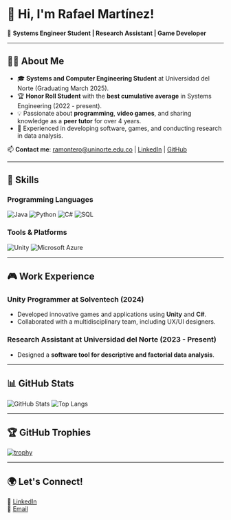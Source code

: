 # 👋 Hi, I'm Rafael Martínez!

🌟 **Systems Engineer Student | Research Assistant | Game Developer**

---

## 🧑‍💻 About Me
- 🎓 **Systems and Computer Engineering Student** at Universidad del Norte (Graduating March 2025).
- 🏆 **Honor Roll Student** with the **best cumulative average** in Systems Engineering (2022 - present).
- 💡 Passionate about **programming**, **video games**, and sharing knowledge as a **peer tutor** for over 4 years.
- 🚀 Experienced in developing software, games, and conducting research in data analysis.

📫 **Contact me**: [ramontero@uninorte.edu.co](mailto:ramontero@uninorte.edu.co) | [LinkedIn](https://www.linkedin.com/in/rafaelamm/) | [GitHub](https://github.com/rafamagers)

---

## 🚀 Skills
### Programming Languages
![Java](https://img.shields.io/badge/Java-ED8B00?style=for-the-badge&logo=java&logoColor=white)
![Python](https://img.shields.io/badge/Python-3776AB?style=for-the-badge&logo=python&logoColor=white)
![C#](https://img.shields.io/badge/C%23-239120?style=for-the-badge&logo=csharp&logoColor=white)
![SQL](https://img.shields.io/badge/SQL-316192?style=for-the-badge&logo=microsoftsqlserver&logoColor=white)

### Tools & Platforms
![Unity](https://img.shields.io/badge/Unity-100000?style=for-the-badge&logo=unity&logoColor=white)
![Microsoft Azure](https://img.shields.io/badge/Microsoft_Azure-0078D4?style=for-the-badge&logo=microsoftazure&logoColor=white)


---

## 🎮 Work Experience
### **Unity Programmer at Solventech** (2024)
- Developed innovative games and applications using **Unity** and **C#**.
- Collaborated with a multidisciplinary team, including UX/UI designers.

### **Research Assistant at Universidad del Norte** (2023 - Present)
- Designed a **software tool for descriptive and factorial data analysis**.


---


## 📊 GitHub Stats
![GitHub Stats](https://github-readme-stats.vercel.app/api?username=rafamagers&show_icons=true&theme=radical)
![Top Langs](https://github-readme-stats.vercel.app/api/top-langs/?username=rafamagers&layout=compact&theme=radical)

---

## 🏆 GitHub Trophies
[![trophy](https://github-profile-trophy.vercel.app/?username=rafamagers&theme=radical)](https://github.com/ryo-ma/github-profile-trophy)


---

## 🌍 Let's Connect!
💼 [LinkedIn](https://www.linkedin.com/in/rafaelamm/)  
📧 [Email](mailto:ramontero@uninorte.edu.co)
